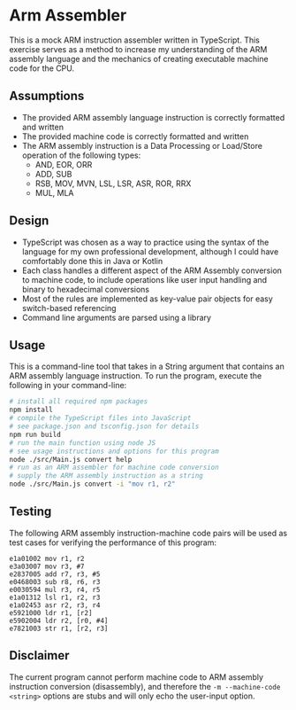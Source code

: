# Arm Assembler

This is a mock ARM instruction assembler written in TypeScript. This exercise serves as a method to increase my understanding of the ARM assembly language and the mechanics of creating executable machine code for the CPU.

## Assumptions

- The provided ARM assembly language instruction is correctly formatted and written
- The provided machine code is correctly formatted and written
- The ARM assembly instruction is a Data Processing or Load/Store operation of the following types:
  - AND, EOR, ORR
  - ADD, SUB
  - RSB, MOV, MVN, LSL, LSR, ASR, ROR, RRX
  - MUL, MLA

## Design

- TypeScript was chosen as a way to practice using the syntax of the language for my own professional development, although I could have comfortably done this in Java or Kotlin
- Each class handles a different aspect of the ARM Assembly conversion to machine code, to include operations like user input handling and binary to hexadecimal conversions
- Most of the rules are implemented as key-value pair objects for easy switch-based referencing
- Command line arguments are parsed using a library

## Usage

This is a command-line tool that takes in a String argument that contains an ARM assembly language instruction. To run the program, execute the following in your command-line:

```bash
# install all required npm packages
npm install
# compile the TypeScript files into JavaScript
# see package.json and tsconfig.json for details
npm run build
# run the main function using node JS
# see usage instructions and options for this program
node ./src/Main.js convert help
# run as an ARM assembler for machine code conversion
# supply the ARM assembly instruction as a string
node ./src/Main.js convert -i "mov r1, r2"
```

## Testing

The following ARM assembly instruction-machine code pairs will be used as test cases for verifying the performance of this program:

```text
e1a01002 mov r1, r2
e3a03007 mov r3, #7
e2837005 add r7, r3, #5
e0468003 sub r8, r6, r3
e0030594 mul r3, r4, r5
e1a01312 lsl r1, r2, r3
e1a02453 asr r2, r3, r4
e5921000 ldr r1, [r2]
e5902004 ldr r2, [r0, #4]
e7821003 str r1, [r2, r3]
```
## Disclaimer

The current program cannot perform machine code to ARM assembly instruction conversion (disassembly), and therefore the `-m --machine-code <string>` options are stubs and will only echo the user-input option.